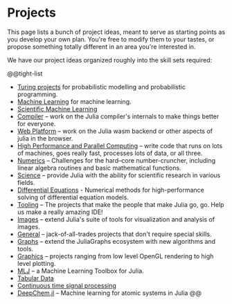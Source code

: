 # Projects

This page lists a bunch of project ideas, meant to serve as starting points as you develop your own plan. You're free to modify them to your tastes, or propose something totally different in an area you're interested in.

We have our project ideas organized roughly into the skill sets required:

@@tight-list
* [Turing projects](/jsoc/gsoc/turing/) for probabilistic modelling and probabilistic programming.
* [Machine Learning](/jsoc/gsoc/flux/) for machine learning.
* [Scientific Machine Learning](/jsoc/gsoc/sciml/)
* [Compiler](/jsoc/gsoc/compiler/) – work on the Julia compiler's internals to make things better for everyone.
* [Web Platform](/jsoc/gsoc/wasm/) – work on the Julia wasm backend or other aspects of julia in the browser.
* [High Performance and Parallel Computing](/jsoc/gsoc/hpc/) – write code that runs on lots of machines, goes really fast, processes lots of data, or all three.
* [Numerics](/jsoc/gsoc/numerics/) – Challenges for the hard–core number-cruncher, including linear algebra routines and basic mathematical functions.
* [Science](/jsoc/gsoc/science/) – provide Julia with the ability for scientific research in various fields.
* [Differential Equations](/jsoc/gsoc/diffeq/) - Numerical methods for high-performance solving of differential equation models.
* [Tooling](/jsoc/gsoc/tooling/) – The projects that make the people that make Julia go, go. Help us make a really amazing IDE!
* [Images](/jsoc/gsoc/images/) – extend Julia's suite of tools for visualization and analysis of images.
* [General](/jsoc/gsoc/general/) – jack-of-all-trades projects that don't require special skills.
* [Graphs](/jsoc/gsoc/graphs/) – extend the JuliaGraphs ecosystem with new algorithms and tools.
* [Graphics](/jsoc/gsoc/graphics/) – projects ranging from low level OpenGL rendering to high level plotting.
* [MLJ](/jsoc/gsoc/mlj/) – a Machine Learning Toolbox for Julia.
* [Tabular Data](/jsoc/gsoc/tables/)
* [Continuous time signal processing](/jsoc/gsoc/kalmanbucy/)
* [DeepChem.jl](/jsoc/gsoc/deepchem/) – Machine learning for atomic systems in Julia
@@
